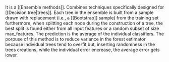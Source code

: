 It is a [[Ensemble methods]]. 
Combines techniques specifically designed for [[Decision tree|trees]].
Each tree in the ensemble is built from a sample drawn with replacement (i.e., a [[Bootstrap]] sample) from the training set furthermore, when splitting each node during the construction of a tree, the best split is found either from all input features or a random subset of size max_features.
The prediction is the average of the individual classifiers.
The porpuse of this method is to reduce variance in the forest estimator because individual trees tend to overfit but, inserting randomness in the trees creations, while the individual error encrease, the average error gets lower. 